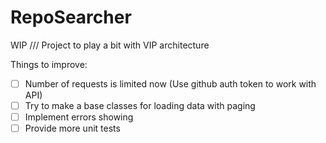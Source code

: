 # RepoSearcher
WIP /// Project to play a bit with VIP architecture

Things to improve:
- [ ] Number of requests is limited now (Use github auth token to work with API)
- [ ] Try to make a base classes for loading data with paging
- [ ] Implement errors showing
- [ ] Provide more unit tests
